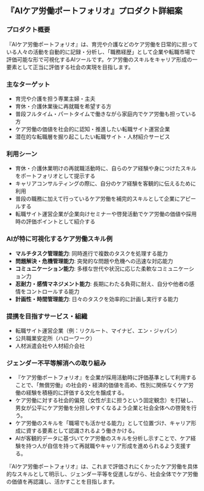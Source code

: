 ## 『AIケア労働ポートフォリオ』プロダクト詳細案

### プロダクト概要

『AIケア労働ポートフォリオ』は、育児や介護などのケア労働を日常的に担っている人々の活動を自動的に記録・分析し、「職務経歴」として企業や転職市場で評価可能な形で可視化するAIツールです。ケア労働のスキルをキャリア形成の一要素として正当に評価する社会の実現を目指します。

### 主なターゲット

- 育児や介護を担う専業主婦・主夫
- 育休・介護休業後に再就職を希望する方
- 普段フルタイム・パートタイムで働きながら家庭内でケア労働も担っている方
- ケア労働の価値を社会的に認知・推進したい転職サイト運営企業
- 潜在的な転職層を掘り起こしたい転職サイト・人材紹介サービス

### 利用シーン

- 育休・介護休業明けの再就職活動時に、自らのケア経験や身につけたスキルをポートフォリオとして提示する
- キャリアコンサルティングの際に、自分のケア経験を客観的に伝えるために利用
- 普段の職務に加えて行っているケア労働を補完的スキルとして企業にアピールする
- 転職サイト運営企業が企業向けセミナーや啓発活動でケア労働の価値や採用時の評価ポイントとして紹介する

### AIが特に可視化するケア労働スキル例

- **マルチタスク管理能力**: 同時進行で複数のタスクを処理する能力
- **問題解決・危機管理能力**: 突発的な問題や危機への迅速な対応能力
- **コミュニケーション能力**: 多様な世代や状況に応じた柔軟なコミュニケーション力
- **忍耐力・感情マネジメント能力**: 長期にわたる負荷に耐え、自分や他者の感情をコントロールする能力
- **計画性・時間管理能力**: 日々のタスクを効率的に計画し実行する能力

### 提携を目指すサービス・組織

- 転職サイト運営企業（例：リクルート、マイナビ、エン・ジャパン）
- 公共職業安定所（ハローワーク）
- 人材派遣会社や人材紹介会社

### ジェンダー不平等解消への取り組み

- 『ケア労働ポートフォリオ』を企業が採用活動時に評価基準として利用することで、「無償労働」の社会的・経済的価値を高め、性別に関係なくケア労働の経験を積極的に評価する文化を醸成する。
- ケア労働に対する社会的偏見（女性が主に担うという固定観念）を打破し、男女が公平にケア労働を分担しやすくなるよう企業と社会全体への啓発を行う。
- ケア労働のスキルを「職場でも活かせる能力」として位置づけ、キャリア形成に資する要素として認識されるよう働きかける。
- AIが客観的データに基づいてケア労働のスキルを分析し示すことで、ケア経験を持つ人が自信を持って再就職やキャリア形成を進められるよう支援する。

『AIケア労働ポートフォリオ』は、これまで評価されにくかったケア労働を具体的なスキルとして明示し、ジェンダー平等を促進しながら、社会全体でケア労働の価値を再認識し、活かすことを目指します。
